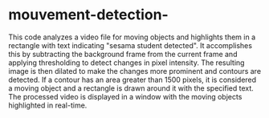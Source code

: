 # mouvement-detection-
This code analyzes a video file for moving objects and highlights them in a rectangle with text indicating "sesama student detected". It accomplishes this by subtracting the background frame from the current frame and applying thresholding to detect changes in pixel intensity. The resulting image is then dilated to make the changes more prominent and contours are detected. If a contour has an area greater than 1500 pixels, it is considered a moving object and a rectangle is drawn around it with the specified text. The processed video is displayed in a window with the moving objects highlighted in real-time.
